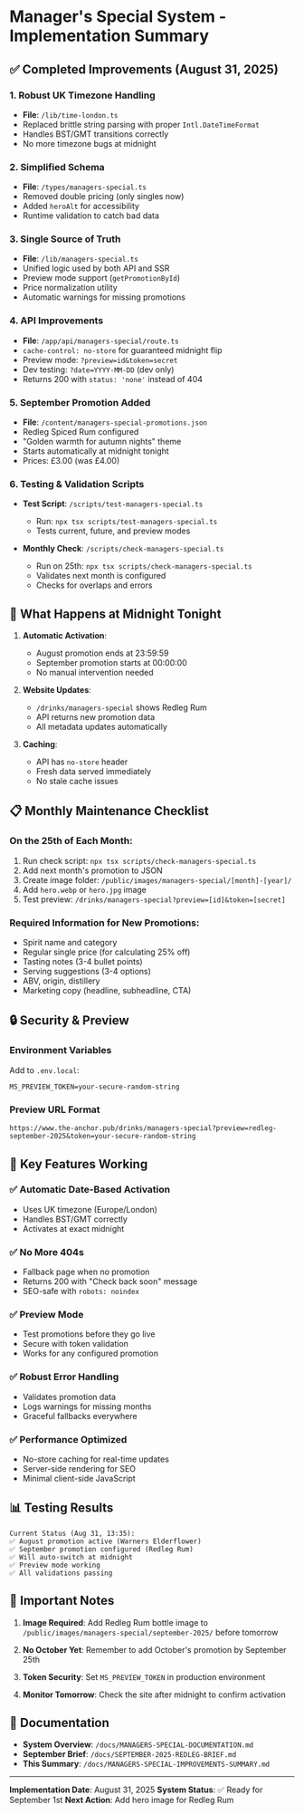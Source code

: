 # Manager's Special System - Implementation Summary

## ✅ Completed Improvements (August 31, 2025)

### 1. Robust UK Timezone Handling
- **File**: `/lib/time-london.ts`
- Replaced brittle string parsing with proper `Intl.DateTimeFormat` 
- Handles BST/GMT transitions correctly
- No more timezone bugs at midnight

### 2. Simplified Schema
- **File**: `/types/managers-special.ts`
- Removed double pricing (only singles now)
- Added `heroAlt` for accessibility
- Runtime validation to catch bad data

### 3. Single Source of Truth
- **File**: `/lib/managers-special.ts`
- Unified logic used by both API and SSR
- Preview mode support (`getPromotionById`)
- Price normalization utility
- Automatic warnings for missing promotions

### 4. API Improvements
- **File**: `/app/api/managers-special/route.ts`
- `cache-control: no-store` for guaranteed midnight flip
- Preview mode: `?preview=id&token=secret`
- Dev testing: `?date=YYYY-MM-DD` (dev only)
- Returns 200 with `status: 'none'` instead of 404

### 5. September Promotion Added
- **File**: `/content/managers-special-promotions.json`
- Redleg Spiced Rum configured
- "Golden warmth for autumn nights" theme
- Starts automatically at midnight tonight
- Prices: £3.00 (was £4.00)

### 6. Testing & Validation Scripts
- **Test Script**: `/scripts/test-managers-special.ts`
  - Run: `npx tsx scripts/test-managers-special.ts`
  - Tests current, future, and preview modes
  
- **Monthly Check**: `/scripts/check-managers-special.ts`
  - Run on 25th: `npx tsx scripts/check-managers-special.ts`
  - Validates next month is configured
  - Checks for overlaps and errors

## 🚀 What Happens at Midnight Tonight

1. **Automatic Activation**:
   - August promotion ends at 23:59:59
   - September promotion starts at 00:00:00
   - No manual intervention needed

2. **Website Updates**:
   - `/drinks/managers-special` shows Redleg Rum
   - API returns new promotion data
   - All metadata updates automatically

3. **Caching**:
   - API has `no-store` header
   - Fresh data served immediately
   - No stale cache issues

## 📋 Monthly Maintenance Checklist

### On the 25th of Each Month:
1. Run check script: `npx tsx scripts/check-managers-special.ts`
2. Add next month's promotion to JSON
3. Create image folder: `/public/images/managers-special/[month]-[year]/`
4. Add `hero.webp` or `hero.jpg` image
5. Test preview: `/drinks/managers-special?preview=[id]&token=[secret]`

### Required Information for New Promotions:
- Spirit name and category
- Regular single price (for calculating 25% off)
- Tasting notes (3-4 bullet points)
- Serving suggestions (3-4 options)
- ABV, origin, distillery
- Marketing copy (headline, subheadline, CTA)

## 🔒 Security & Preview

### Environment Variables
Add to `.env.local`:
```
MS_PREVIEW_TOKEN=your-secure-random-string
```

### Preview URL Format
```
https://www.the-anchor.pub/drinks/managers-special?preview=redleg-september-2025&token=your-secure-random-string
```

## 🎯 Key Features Working

### ✅ Automatic Date-Based Activation
- Uses UK timezone (Europe/London)
- Handles BST/GMT correctly
- Activates at exact midnight

### ✅ No More 404s
- Fallback page when no promotion
- Returns 200 with "Check back soon" message
- SEO-safe with `robots: noindex`

### ✅ Preview Mode
- Test promotions before they go live
- Secure with token validation
- Works for any configured promotion

### ✅ Robust Error Handling
- Validates promotion data
- Logs warnings for missing months
- Graceful fallbacks everywhere

### ✅ Performance Optimized
- No-store caching for real-time updates
- Server-side rendering for SEO
- Minimal client-side JavaScript

## 📊 Testing Results

```
Current Status (Aug 31, 13:35):
✅ August promotion active (Warners Elderflower)
✅ September promotion configured (Redleg Rum)
✅ Will auto-switch at midnight
✅ Preview mode working
✅ All validations passing
```

## 🚨 Important Notes

1. **Image Required**: Add Redleg Rum bottle image to `/public/images/managers-special/september-2025/` before tomorrow

2. **No October Yet**: Remember to add October's promotion by September 25th

3. **Token Security**: Set `MS_PREVIEW_TOKEN` in production environment

4. **Monitor Tomorrow**: Check the site after midnight to confirm activation

## 📝 Documentation

- **System Overview**: `/docs/MANAGERS-SPECIAL-DOCUMENTATION.md`
- **September Brief**: `/docs/SEPTEMBER-2025-REDLEG-BRIEF.md`
- **This Summary**: `/docs/MANAGERS-SPECIAL-IMPROVEMENTS-SUMMARY.md`

---

**Implementation Date**: August 31, 2025
**System Status**: ✅ Ready for September 1st
**Next Action**: Add hero image for Redleg Rum